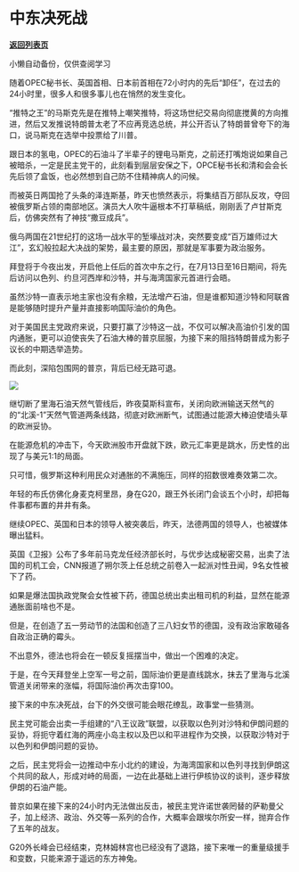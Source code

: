 # 中东决死战

[**返回列表页**](/gzh/政事堂2019)

小懒自动备份，仅供查阅学习

随着OPEC秘书长、英国首相、日本前首相在72小时内的先后“卸任”，在过去的24小时里，很多人和很多事儿也在悄然的发生变化。

“推特之王”的马斯克先是在推特上嘲笑推特，将这场世纪交易向彻底搅黄的方向推进，然后又发推说特朗普太老了不应再竞选总统，并公开否认了特朗普曾夸下的海口，说马斯克在选举中投票给了川普。

跟日本的氢电，OPEC的石油斗了半辈子的锂电马斯克，之前还打嘴炮说如果自己被暗杀，一定是民主党干的，此刻看到层层安保之下，OPCE秘书长和清和会会长先后领了盒饭，也必然想到自己防不住精神病人的问候。

而被英日两国抢了头条的泽连斯基，昨天也愤然表示，将集结百万部队反攻，夺回被俄罗斯占领的南部地区。演员大人吹牛逼根本不打草稿纸，刚刚丢了卢甘斯克后，仿佛突然有了神技“撒豆成兵”。

俄乌两国在21世纪打的这场一战水平的堑壕战对决，突然要变成“百万雄师过大江”，玄幻般拉起大决战的架势，最主要的原因，那就是军事要为政治服务。

拜登将于今夜出发，开启他上任后的首次中东之行，在7月13日至16日期间，将先后访问以色列、约旦河西岸和沙特，并与海湾国家元首进行会晤。

虽然沙特一直表示地主家也没有余粮，无法增产石油，但是谁都知道沙特和阿联酋是能够随时提升产量并直接影响国际油价的角色。

对于美国民主党政府来说，只要打赢了沙特这一战，不仅可以解决高油价引发的国内通胀，更可以迫使丧失了石油大棒的普京屈服，为接下来的阻挡特朗普成为影子议长的中期选举造势。

而此刻，深陷包围网的普京，背后已经无路可退。

![](https://mmbiz.qpic.cn/mmbiz_jpg/rxhS23yu8cOM44qsdrqj9YOEY8rupmibknPyxicE77FmIUG4FnVoxLUqV9DrzMlOyRlELxHibWA7YicVDzKTq6Optw/640?wx_fmt=jpeg)

继切断了里海石油天然气管线后，昨夜莫斯科宣布，关闭向欧洲输送天然气的的“北溪-1”天然气管道两条线路，彻底对欧洲断气，试图通过能源大棒迫使墙头草的欧洲妥协。

在能源危机的冲击下，今天欧洲股市开盘就下跌，欧元汇率更是跳水，历史性的出现了与美元1:1的局面。  

只可惜，俄罗斯这种利用民众对通胀的不满施压，同样的招数很难奏效第二次。  

年轻的布氏仿佛化身麦克柯里昂，身在G20，跟王外长闭门会谈五个小时，却把每件事都布置的井井有条。

继续OPEC、英国和日本的领导人被突袭后，昨天，法德两国的领导人，也被媒体曝出猛料。

英国《卫报》公布了多年前马克龙任经济部长时，与优步达成秘密交易，出卖了法国的司机工会，CNN报道了朔尔茨上任总统之前卷入一起派对性丑闻，9名女性被下了药。  

如果是爆法国执政党聚会女性被下药，德国总统出卖出租司机的利益，显然在能源通胀面前啥也不是。

但是，在创造了五一劳动节的法国和创造了三八妇女节的德国，没有政治家敢碰各自政治正确的霉头。

不出意外，德法也将会在一顿反复摇摆当中，做出一个困难的决定。  

于是，在今天拜登坐上空军一号之前，国际油价更是直线跳水，抹去了里海与北溪管道关闭带来的涨幅，将国际油价再次击穿100。

接下来的中东决死战，台下的外交很可能会眼花缭乱，政事堂一些猜测。

民主党可能会出卖一手组建的“八王议政”联盟，以获取以色列对沙特和伊朗问题的妥协，将扼守着红海的两座小岛主权以及巴以和平进程作为交换，以获取沙特对于以色列和伊朗问题的妥协。  

之后，民主党将会一边推动中东小北约的建设，为海湾国家和以色列寻找到伊朗这个共同的敌人，形成对峙的局面，一边在此基础上进行伊核协议的谈判，逐步释放伊朗的石油产能。

普京如果在接下来的24小时内无法做出反击，被民主党许诺世袭罔替的萨勒曼父子，加上经济、政治、外交等一系列的合作，大概率会跟埃尔所安一样，抛弃合作了五年的战友。

G20外长峰会已经结束，克林姆林宫也已经没有了退路，接下来唯一的重量级援手和变数，只能来源于遥远的东方神兔。  

